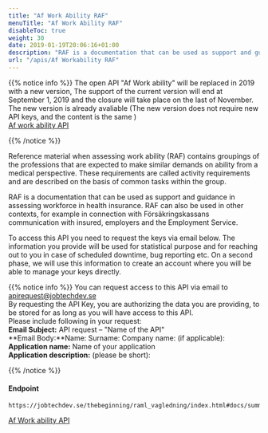 ```yaml
---
title: "Af Work Ability RAF"
menuTitle: "Af Work Ability RAF"
disableToc: true
weight: 30
date: 2019-01-19T20:06:16+01:00
description: "RAF is a documentation that can be used as support and guidance in assessing workforce in health insurance. RAF can also be used in other contexts, for example in connection with Försäkringskassans communication with insured, employers and the Employment Service."
url: "/apis/Af Workability RAF"
---
```


{{% notice info %}}
The open API "Af Work ability" will be replaced in 2019 with a new version,
The support of the current version will end at September 1, 2019 and the closure will take place on the last of November.
The new version is already avaliable (The new version does not require new API keys, and the content is the same )   
[Af work ability API](/api/dev_guide/apiconsole/?urls.primaryName=Occupation%20-%20Occupation%20info%20-Work%20ability%20)  


{{% /notice %}}

Reference material when assessing work ability (RAF) contains groupings of the professions that are expected to make similar demands on ability from a medical perspective.
These requirements are called activity requirements and are described on the basis of common tasks within the group.

RAF is a documentation that can be used as support and guidance in assessing workforce in health insurance. RAF can also be used in other contexts, for example in connection with Försäkringskassans communication with insured, employers and the Employment Service.  

To access this API you need to request the keys via email below. The information you provide will be used for statistical purpose and for reaching out to you in case of scheduled downtime, bug reporting etc. On a second phase, we will use this information to create an account where you will be able to manage your keys directly.

{{% notice info %}}
You can request access to this API via email to <apirequest@jobtechdev.se>  
By requesting the API Key, you are authorizing the data you are providing, to be stored for as long as you will have access to this API.  
Please include following in your request:  
**Email Subject:** API request – "Name of the API"  
**Email Body:**Name:  Surname:  Company name: (if applicable):  
**Application name:** Name of your application  
**Application description:** (please be short):  

{{% /notice %}}

#### Endpoint
```
https://jobtechdev.se/thebeginning/raml_vagledning/index.html#docs/summary/summary
```

[Af Work ability API](/thebeginning/raml_vagledning/index.html#docs/summary/summary)

